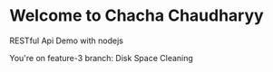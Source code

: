 # Welcome to Chacha Chaudharyy
RESTful Api Demo with nodejs

You're on feature-3 branch: Disk Space Cleaning